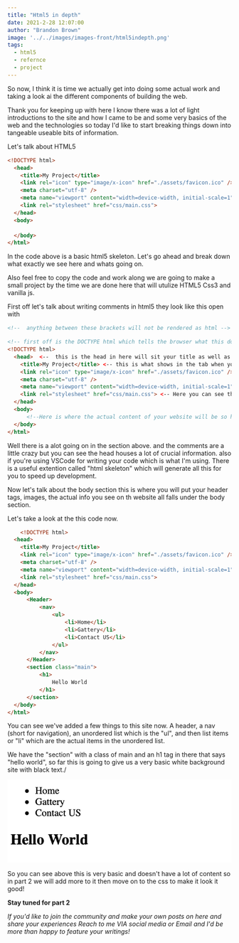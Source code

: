 ```yaml
---
title: "Html5 in depth"
date: 2021-2-28 12:07:00
author: "Brandon Brown"
image: '../../images/images-front/html5indepth.png'
tags:
  - html5
  - refernce
  - project
---
```


So now, I think it is time we actually get into doing some actual work and taking a look ai the different components of building the web.  

Thank you for keeping up with here I know there was a lot of light introductions to the site and how I came to be and some very basics of the web and the technologies so today I'd like to start breaking things down into tangeable useable bits of information.  

Let's talk about HTML5

```html
<!DOCTYPE html>
  <head>
    <title>My Project</title>
    <link rel="icon" type="image/x-icon" href="./assets/favicon.ico" />
    <meta charset="utf-8" />
    <meta name="viewport" content="width=device-width, initial-scale=1" />
    <link rel="stylesheet" href="css/main.css">
  </head>
  <body>
      
  </body>
</html>
```

In the code above is a basic html5 skeleton. Let's go ahead and break down what exactly we see here and whats going on.  

Also feel free to copy the code and work along we are going to make a small project by the time we are done here that will utulize HTML5 Css3 and vanilla js.  

First off let's talk about writing comments in html5 they look like this open with 
```html
<!--  anything between these brackets will not be rendered as html -->
```  

```html
<!-- first off is the DOCTYPE html which tells the browser what this doucment type is and how to handle it -->
<!DOCTYPE html>
  <head>  <--  this is the head in here will sit your title as well as other important information.
    <title>My Project</title> <-- this is what shows in the tab when you have your site open.
    <link rel="icon" type="image/x-icon" href="./assets/favicon.ico" /> <-- See the "link" tag here this is used in the head and brings in other files like css.
    <meta charset="utf-8" />
    <meta name="viewport" content="width=device-width, initial-scale=1" /> <-- this is what enables your site to be responsive. Without this your media queries wont work. (we'll get into those later)
    <link rel="stylesheet" href="css/main.css"> <-- Here you can see the css file being "linked" (we will talk about bringing that in when we get)
  </head> 
  <body>
      <!--Here is where the actual content of your website will be so headers, images, information, links to other sites. and so. -->
  </body>
</html>
```

Well there is a alot going on in the section above. and the comments are a little crazy but you can see the head houses a lot of crucial information. 
also if you're using VSCode for writing your code which is what I'm using. There is a useful extention called "html skeleton" which will generate all this for you to speed up development.  

Now let's talk about the body section this is where you will put your header tags, images, the actual info you see on th website all falls under the body section.  

Let's take a look at the this code now.

```html
    <!DOCTYPE html>
  <head>
    <title>My Project</title>
    <link rel="icon" type="image/x-icon" href="./assets/favicon.ico" />
    <meta charset="utf-8" />
    <meta name="viewport" content="width=device-width, initial-scale=1" />
    <link rel="stylesheet" href="css/main.css">
  </head>
  <body>
      <Header>
          <nav>
              <ul>
                  <li>Home</li>
                  <li>Gattery</li>
                  <li>Contact US</li>
              </ul>
          </nav>
      </Header>
      <section class="main">
          <h1>
              Hello World
          </h1>
      </section>
  </body>
</html>

```

You can see we've added a few things to this site now. A header, a nav (short for navigation), an unordered list which is the "ul", and then list items or "li" which are the actual items in the unordered list.  

We have the "section" with a class of main and an h1 tag in there that says "hello world", so far this is going to give us a very basic white background site with black text./

![basic website layout](../../images/images-md/firstShot.png)

So you can see above this is very basic and doesn't have a lot of content so in part 2 we will add more to it then move on to the css to make it look it good!   

**Stay tuned for part 2**

*If you'd like to join the community and make your own posts on here and share your experiences Reach to me VIA social media or Email and I'd be more than happy to feature your writings!*



